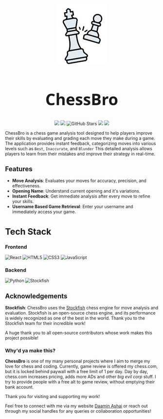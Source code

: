 <p align="center">
  <img src="src/assets/branding/logo.png" height="200px">
</p>
<h1 align="center" style="font-size: 52px; font-family: 'system-ui';"> ChessBro </h1>
<p align="center">
 <img src ="https://img.shields.io/badge/License-CC%20BY--NC%204.0--Modified-blue.svg">
 <img src ="https://img.shields.io/badge/version-1.0.0-green.svg">
 <img src="https://img.shields.io/github/stars/daamin909/chessbro?style=social?color" alt="GitHub Stars">
 <img src ="https://img.shields.io/github/deployments/daamin909/chessbro/production?color=purple">
 <img src ="https://hackatime-badge.hackclub.com/U07GLQY6UN4/ChessBro?color=red&label=Time%20Spent">
</p>

ChessBro is a chess game analysis tool designed to help players improve their skills by evaluating and grading each move they make during a game. The application provides instant feedback, categorizing moves into various levels such as `Best`, `Inaccurate`, and `Blunder` This detailed analysis allows players to learn from their mistakes and improve their strategy in real-time.


## Features

- **Move Analysis**: Evaluates your moves for accuracy, precision, and effectiveness.
- **Opening Name**: Understand current opening and it's variations.
- **Instant Feedback**: Get immediate analysis after every move to refine your skills.
- **Username Based Game Retrieval**: Enter your username and immediately access your game.



# Tech Stack

### Frontend

![React](https://img.shields.io/badge/React-61DAFB?style=flat&logo=react&logoColor=black) ![HTML5](https://img.shields.io/badge/HTML5-E34F26?style=flat&logo=html5&logoColor=white) ![CSS3](https://img.shields.io/badge/CSS3-1572B6?style=flat&logo=css3&logoColor=white) ![JavaScript](https://img.shields.io/badge/JavaScript-F7DF1E?style=flat&logo=javascript&logoColor=black)

### Backend

![Python](https://img.shields.io/badge/Python-3776AB?style=flat&logo=python&logoColor=white) ![Stockfish](https://img.shields.io/badge/Stockfish-002D62?style=flat&logo=chess&logoColor=white)


## Acknowledgements

**Stockfish**: ChessBro uses the [Stockfish](https://stockfishchess.org/) chess engine for move analysis and evaluation. Stockfish is an open-source chess engine, and its performance is widely recognized as one of the best in the world. Thank you to the Stockfish team for their incredible work!

A huge thank you to all open-source contributors whose work makes this project possible!


### Why'd ya make this?

**ChessBro** is one of my many personal projects where I aim to merge my love for chess and coding. Currently, game review is offered my chess.com, but it is locked behind paywall with a free limit of 1 per day. Day by day, chess.com increases pricing, adds more ADs and other _big evil corp_ stuff. I try to provide people with a free alt to game review, without emptying their bank account.

Thank you for visiting and supporting my work!

Feel free to connect with me via my website [Daamin Ashai](https://daamin.tech) or reach out through my social handles for any queries or collaboration opportunities!
